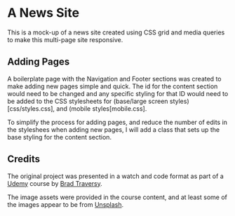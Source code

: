 # A News Site

This is a mock-up of a news site created using CSS grid and media queries to make this multi-page site responsive. 

## Adding Pages

A boilerplate page with the Navigation and Footer sections was created to make adding new pages simple and quick. The id for the content section would need to be changed and any specific styling for that ID would need to be added to the CSS stylesheets for (base/large screen styles)[css/styles.css], and (mobile styles[mobile.css].

To simplify the process for adding pages, and reduce the number of edits in the styleshees when adding new pages, I will add a class that sets up the base styling for the content section. 

## Credits

The original project was presented in a watch and code format as part of a [Udemy](https://www.udemy.com) course by [Brad Traversy](https://www.udemy.com/course/modern-html-css-from-the-beginning/).

The image assets were provided in the course content, and at least some of the images appear to be from [Unsplash](https://www.unsplash.com).
